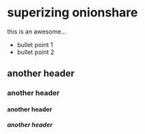 # superizing onionshare

this is an awesome...


- bullet point 1
- bullet point 2

## another header
### another header
#### another header
##### another header